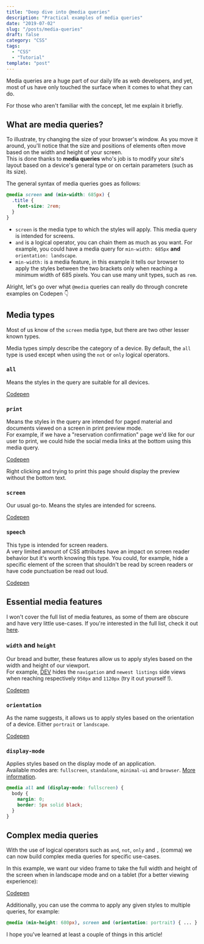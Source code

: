 ```yaml
---
title: "Deep dive into @media queries"
description: "Practical examples of media queries"
date: "2019-07-02"
slug: "/posts/media-queries"
draft: false
category: "CSS"
tags:
  - "CSS"
  - "Tutorial"
template: "post"
---
```


Media queries are a huge part of our daily life as web developers, and yet, most of us have only touched the surface when it comes to what they can do.  

For those who aren't familiar with the concept, let me explain it briefly.

## What are media queries?

To illustrate, try changing the size of your browser's window. As you move it around, you'll notice that the size and positions of elements often move based on the width and height of your screen.  
This is done thanks to **media queries** who's job is to modify your site's layout based on a device's general type or on certain parameters (such as its size).

The general syntax of media queries goes as follows:

```css
@media screen and (min-width: 685px) {
  .title {
    font-size: 2rem;
  }
}
```

- `screen` is the media type to which the styles will apply. This media query is intended for screens.
- `and` is a logical operator, you can chain them as much as you want. For example, you could have a media query for `min-width: 685px` **and** `orientation: landscape`.
- `min-width:` is a media feature, in this example it tells our browser to apply the styles between the two brackets only when reaching a minimum width of 685 pixels. You can use many unit types, such as `rem`.

Alright, let's go over what `@media` queries can really do through concrete examples on Codepen 👇

## Media types

Most of us know of the `screen` media type, but there are two other lesser known types.

Media types simply describe the category of a device. By default, the `all` type is used except when using the `not` or `only` logical operators.

### `all`

Means the styles in the query are suitable for all devices.

[Codepen](https://codepen.io/christopherkade/pen/XLzgXX)

### `print`

Means the styles in the query are intended for paged material and documents viewed on a screen in print preview mode.  
For example, if we have a "reservation confirmation" page we'd like for our user to print, we could hide the social media links at the bottom using this media query.

[Codepen](https://codepen.io/christopherkade/pen/XLzgEp)

Right clicking and trying to print this page should display the preview without the bottom text.

### `screen`

Our usual go-to. Means the styles are intended for screens.

[Codepen](https://codepen.io/christopherkade/pen/RzjZxb)

### `speech`

This type is intended for screen readers.   
A very limited amount of CSS attributes have an impact on screen reader behavior but it's worth knowing this type. You could, for example, hide a specific element of the screen that shouldn't be read by screen readers or have code punctuation be read out loud.

[Codepen](https://codepen.io/christopherkade/pen/ZdaJmo)

## Essential media features

I won't cover the full list of media features, as some of them are obscure and have very little use-cases. If you're interested in the full list, check it out [here](https://developer.mozilla.org/en-US/docs/Web/CSS/Media_Queries/Using_media_queries#Media_features).

### `width` and `height`

Our bread and butter, these features allow us to apply styles based on the width and height of our viewport.  
For example, [DEV](http://dev.to) hides the `navigation` and `newest listings` side views when reaching respectively `950px` and `1120px` (try it out yourself !).

[Codepen](https://codepen.io/christopherkade/pen/ZdrgzY)

### `orientation`

As the name suggests, it allows us to apply styles based on the orientation of a device. Either `portrait` or `landscape`.

[Codepen](https://codepen.io/christopherkade/pen/ZdxgVO)

### `display-mode`

Applies styles based on the display mode of an application.  
Available modes are: `fullscreen`, `standalone`, `minimal-ui` and `browser`. [More information](https://developer.mozilla.org/en-US/docs/Web/CSS/@media/display-mode#Syntax).

```css
@media all and (display-mode: fullscreen) {
  body {
    margin: 0;
    border: 5px solid black;
  }
}
```

## Complex media queries

With the use of logical operators such as `and`, `not`, `only` and `,` (comma) we can now build complex media queries for specific use-cases.

In this example, we want our video frame to take the full width and height of the screen when in landscape mode and on a tablet (for a better viewing experience):

[Codepen](https://codepen.io/christopherkade/pen/wLjwMv)

Additionally, you can use the comma to apply any given styles to multiple queries, for example:

```css
@media (min-height: 680px), screen and (orientation: portrait) { ... }
```

I hope you've learned at least a couple of things in this article!
